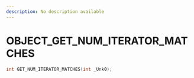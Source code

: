 ```yaml
---
description: No description available 
---
```


# OBJECT\_GET_NUM_ITERATOR_MATCHES

```cpp
int GET_NUM_ITERATOR_MATCHES(int _Unk0);
```